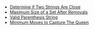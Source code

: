 - [Determine if Two Strings Are Close](https://leetcode.com/problems/determine-if-two-strings-are-close)
- [Maximum Size of a Set After Removals](https://leetcode.com/problems/maximum-size-of-a-set-after-removals)
- [Valid Parenthesis String](https://leetcode.com/problems/valid-parenthesis-string)
- [Minimum Moves to Capture The Queen](https://leetcode.com/problems/minimum-moves-to-capture-the-queen)
